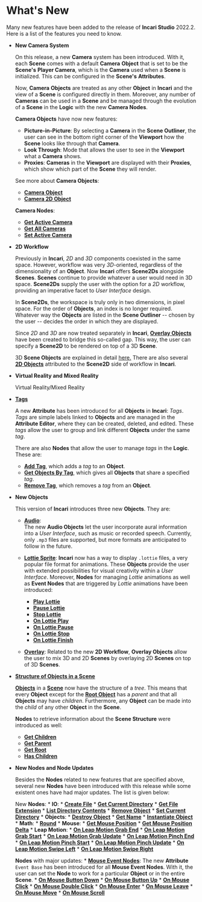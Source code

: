 # What's New

Many new features have been added to the release of **Incari Studio** 2022.2. Here is a list of the features you need to know.

* **New Camera System**

    On this release, a new **Camera** system has been introduced. With it, each **Scene** comes with a default **Camera** **Object** that is set to be the **Scene's** **Player Camera**, which is the **Camera** used when a **Scene** is initialized. This can be configured in the **Scene's** **Attributes**. 

    Now, **Camera** **Objects** are treated as any other **Object** in **Incari** and the view of a **Scene** is configured directly in them. Moreover, any number of **Cameras** can be used in a **Scene** and be managed through the evolution of a **Scene** in the **Logic** with the new **Camera Nodes**.

    **Camera Objects** have now new features:

    * **Picture-in-Picture**: By selecting a **Camera** in the **Scene Outliner**, the user can see in the bottom right corner of the **Viewport** how the **Scene** looks like through that **Camera**.
    * **Look Through**: Mode that allows the user to see in the **Viewport** what a **Camera** shows.
    * **Proxies**: **Cameras** in the **Viewport** are displayed with their **Proxies**, which show which part of the **Scene** they will render.

    See more about **Camera Objects**:
       
   * [**Camera Object**](../objects-and-types/scene-objects/camera.md) 
   * [**Camera 2D Object**](../objects-and-types/scene2d-objects/camera2d.md)

    **Camera Nodes**:
    
    * [**Get Active Camera**](../toolbox/incari/camera/get-active-camera.md)
    * [**Get All Cameras**](../toolbox/incari/camera/get-all-cameras.md)
    * [**Set Active Camera**](../toolbox/incari/camera/set-active-camera.md)

* **2D Workflow**

    Previously in **Incari**, *2D* and *3D* components coexisted in the same space. However, workflow was very *3D*-oriented, regardless of the dimensionality of an **Object**. Now **Incari** offers **Scene2Ds** alongside **Scenes**. **Scenes** continue to provide whatever a user would need in 3D space. **Scene2Ds** supply the user with the option for a *2D* workflow, providing an imperative facet to *User Interface* design. 

    In **Scene2Ds**, the workspace is truly only in two dimensions, in pixel space. For the order of **Objects**, an index is no longer required. Whatever way the **Objects** are listed in the **Scene Outliner** -- chosen by the user -- decides the order in which they are displayed.  

    Since *2D* and *3D* are now treated separately in **Incari**, [**Overlay Objects**](../objects-and-types/scene-objects/overlay.md) have been created to bridge this so-called gap. This way, the user can specify a **Scene2D** to be rendered on top of a 3D **Scene**. 

    3D **Scene Objects** are explained in detail [here.](../objects-and-types/scene-objects/README.md) There are also several [**2D Objects**](../objects-and-types/scene2d-objects/README.md) attributed to the **Scene2D** side of workflow in **Incari**. 


* **Virtual Reality and Mixed Reality**

    Virtual Reality/Mixed Reality

    

    

<!-- * **Viewport**

    Now the **ViewPort**...
 -->
* [**Tags**](../objects-and-types/attributes/common-attributes/tag.md)

    A new **Attribute** has been introduced for all **Objects** in **Incari**: *Tags*. *Tags* are simple labels linked to **Objects** and are managed in the **Attribute Editor**, where they can be created, deleted, and edited. These *tags* allow the user to group and link different **Objects** under the same *tag*.

    There are also **Nodes** that allow the user to manage *tags* in the **Logic**. These are:

    * [**Add Tag**](../toolbox/incari/object/add-tag.md), which adds a *tag* to an **Object**.
    * [**Get Objects By Tag**](../toolbox/incari/object/get-objects-by-tag.md), which gives all **Objects** that share a specified *tag*.
    * [**Remove Tag**](../toolbox/incari/object/remove-tag.md), which removes a *tag* from an **Object**.

 
* **New Objects**

    This version of **Incari** introduces three new **Objects**. They are:
    
    * [**Audio**](../objects-and-types/scene-objects/audio.md):  
        The new **Audio Objects** let the user incorporate aural information into a *User Interface*, such as music or recorded speech. Currently, only `.mp3` files are supported, but more formats are anticipated to follow in the future.

    * [**Lottie Sprite**](../objects-and-types/scene-objects/lottie-sprite.md):
        **Incari** now has a way to display `.lottie` files, a very popular file format for animations. These **Objects** provide the user with extended possibilities for visual creativity within a *User Interface*.
        Moreover, **Nodes** for managing *Lottie* animations as well as **Event Nodes** that are triggered by *Lottie* animations have been introduced:
         * [**Play Lottie**](../toolbox/incari/lottie/play-lottie.md)
         * [**Pause Lottie**](../toolbox/incari/lottie/pause-lottie.md)
         * [**Stop Lottie**](../toolbox/incari/lottie/stop-lottie.md)
         * [**On Lottie Play**](../toolbox/events/lottie/on-lottie-play.md)
         * [**On Lottie Pause**](../toolbox/events/lottie/on-lottie-pause.md)
         * [**On Lottie Stop**](../toolbox/events/lottie/on-lottie-stop.md)
         * [**On Lottie Finish**](../toolbox/events/lottie/on-lottie-finish.md)

    * [**Overlay**](../objects-and-types/scene-objects/overlay.md):
       Related to the new **2D Workflow**, **Overlay Objects** allow the user to mix 3D and 2D **Scenes** by overlaying 2D **Scenes** on top of 3D **Scenes**. 
    
* [**Structure of Objects in a Scene**](../objects-and-types/scene-objects/README.md#structure-in-a-scene)

    [**Objects**](../objects-and-types/scene-objects/README.md) in a [**Scene**](../objects-and-types/project-objects/scene.md) now have the structure of a *tree*. This means that every **Object** except for the [**Root Object**](../objects-and-types/scene-objects/README.md#root-object) has a *parent* and that all **Objects** may have *children*. Furthermore, any **Object** can be made into the *child* of any other **Object** in the **Scene**.

    **Nodes** to retrieve information about the **Scene Structure** were introduced as well:

    * [**Get Children**](../toolbox/incari/object/get-children.md)
    * [**Get Parent**](../toolbox/incari/object/get-parent.md)
    * [**Get Root**](../toolbox/incari/object/get-root.md)
    * [**Has Children**](../toolbox/incari/object/has-children.md)



* **New Nodes and Node Updates**

    Besides the **Nodes** related to new features that are specified above, several new **Nodes** have been introduced with this release while some existent ones have had major updates. The list is given below:

    New **Nodes**:
      * **IO**: 
        * [**Create File**](../toolbox/io/createfile.md)
        * [**Get Current Directory**](../toolbox/io/getcurrentdirectory.md)
        * [**Get File Extension**](../toolbox/io/getfileextension.md)
        * [**List Directory Contents**](../toolbox/io/listdirectorycontent.md)
        * [**Remove Object**](../toolbox/io/remove.md)
        * [**Set Current Directory**](../toolbox/io/setcurrentdirectory.md)
      * **Objects**: 
        * [**Destroy Object**](../toolbox/incari/object/destroy.md)
        * [**Get Name**](../toolbox/incari/object/get-name.md)
        * [**Instantiate Object**](../toolbox/incari/object/instantiate.md)
      * **Math**: 
        * [**Round**](../toolbox/math/round.md)
      * **Mouse**:
        * [**Get Mouse Position**](../toolbox/events/mouse/getmouseposition.md)
        * [**Get Mouse Position Delta**](../toolbox/events/mouse/getmousepositiondelta.md)
      * **Leap Motion**:
        * [**On Leap Motion Grab End**](../toolbox/events/leapmotion/on-leapmotion-grab-end.md)
        * [**On Leap Motion Grab Start**](../toolbox/events/leapmotion/on-leapmotion-grab-start.md)
        * [**On Leap Motion Grab Update**](../toolbox/events/leapmotion/on-leapmotion-grab-update.md)
        * [**On Leap Motion Pinch End**](../toolbox/events/leapmotion/on-leapmotion-pinch-end.md)
        * [**On Leap Motion Pinch Start**](../toolbox/events/leapmotion/on-leapmotion-pinch-start.md)
        * [**On Leap Motion Pinch Update**](../toolbox/events/leapmotion/on-leapmotion-pinch-update.md)
        * [**On Leap Motion Swipe Left**](../toolbox/events/leapmotion/on-leapmotion-swipe-left.md)
        * [**On Leap Motion Swipe Right**](../toolbox/events/leapmotion/on-leapmotion-swipe-right.md)
    
    **Nodes** with major updates:
      * [**Mouse Event Nodes**](../toolbox/events/mouse/README.md): The new **Attribute** `Event Base` has been introduced for all **Mouse Event Nodes**. With it, the user can set the **Node** to work for a particular **Object** or in the entire **Scene**.
        * [**On Mouse Button Down**](../toolbox/events/mouse/on-mouse-button-down.md)
        * [**On Mouse Button Up**](../toolbox/events/mouse/on-mouse-button-up.md)
        * [**On Mouse Click**](../toolbox/events/mouse/on-mouse-click.md)
        * [**On Mouse Double Click**](../toolbox/events/mouse/on-mouse-double-click.md)
        * [**On Mouse Enter**](../toolbox/events/mouse/on-mouse-enter.md)
        * [**On Mouse Leave**](../toolbox/events/mouse/on-mouse-leave.md)
        * [**On Mouse Move**](../toolbox/events/mouse/on-mouse-move.md)
        * [**On Mouse Scroll**](../toolbox/events/mouse/on-mouse-scroll.md)
 
    

